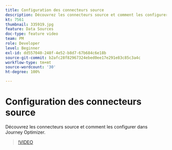 ```yaml
---
title: Configuration des connecteurs source
description: Découvrez les connecteurs source et comment les configurer dans Journey Optimizer.
kt: 7561
thumbnail: 335919.jpg
feature: Data Sources
doc-type: feature video
team: PM
role: Developer
level: Beginner
exl-id: dd557040-248f-4e52-b8d7-67b684c6e18b
source-git-commit: b2afc28f82967324ebed0ee17e291e83c85c3a4c
workflow-type: tm+mt
source-wordcount: '30'
ht-degree: 100%

---
```


# Configuration des connecteurs source

Découvrez les connecteurs source et comment les configurer dans Journey Optimizer.

>[!VIDEO](https://video.tv.adobe.com/v/335919?quality=12&learn=on)
